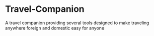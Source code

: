 # Travel-Companion
A travel companion providing several tools designed to make traveling anywhere foreign and domestic easy for anyone 
